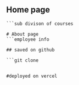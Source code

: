 ## Home page
```program & courses
```sub divison of courses

# About page
```employee info

## saved on github

```git clone
        

#deployed on vercel








